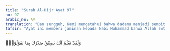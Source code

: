 ```yaml
---
title: "Surah Al-Hijr Ayat 97"
no: 97
arabic_no: ٩٧
translation: "Dan sungguh, Kami mengetahui bahwa dadamu menjadi sempit disebabkan apa yang mereka ucapkan, "
tafsir: "Ayat ini memberi jaminan kepada Nabi Muhammad bahwa Allah swt memeliharanya dari tindakan orang-orang musyrik Mekah yang memperolok-olok dan menyakitinya serta memelihara Al-Qur'an dari usaha-usaha orang-orang yang ingin mengotorinya.\n\nAth-thabari menyampaikan riwayat dari Sa'id bin Jubair bahwa orang-orang musyrik Mekah yang memperolok-olok Al-Qur'an dan Nabi Muhammad ialah al-Walid bin Mugirah, al-'As bin Wa'il, Al-'Adi bin Qais, Aswad bin Abdu Yaguts, dan Aswad bin Muththalib. Mereka semua terkenal dalam sejarah, dan sebab-sebab kematian mereka adalah akibat tindakan mereka sendiri.\n\nMenurut suatu riwayat diterangkan bahwa suatu ketika Nabi saw berada di hadapan orang-orang kafir Mekah, mereka saling mengedipkan mata tanpa setahu Nabi Muhammad saw, dan berkata sesamanya dengan maksud mengejek Nabi, \"Inikah orang yang mendakwakan dirinya nabi?\" Pada waktu itu, Jibril a.s. menyertai Nabi, lalu Jibril menusuk punggung orang-orang yang memperolok-olokkan itu dengan jarinya, sehingga menimbulkan bekas, luka, dan borok yang busuk baunya. Tiada seorang pun yang mendekati mereka karena baunya itu. Maka turunlah ayat ini yang menegaskan bahwa Nabi saw dilindungi Allah swt dari gangguan orang-orang kafir.\n\nAllah mengetahui bahwa Nabi saw merasa sedih karena olok-olokan dan tindakan orang-orang kafir. Untuk mengobati kesedihannya itu, Allah memerintahkan Nabi saw untuk bertasbih, mensucikan Allah dari segala sesuatu yang menyekutukan-Nya, salat, rukuk, sujud, banyak melakukan ibadah, berbuat baik, dan mengekang hawa nafsu. Hal ini berlaku pula bagi kaum Muslimin sampai akhir hayat mereka."
---
```

وَلَقَدْ نَعْلَمُ اَنَّكَ يَضِيْقُ صَدْرُكَ بِمَا يَقُوْلُوْنَۙ